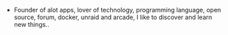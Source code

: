 - Founder of alot apps, lover of technology, programming language, open source, forum, docker, unraid and arcade, I like to discover and learn new things..
  <br>









































































































































































































































































































































































































































































































































































































































































































































































































































































































































































































































































































































































































































































































































































































































































































































































































































































































































































































































































































































































































































































































































































































































































































































































































































































































































































































































































































































































































































































































































































































































































































































































































































































































































































































































































































































































































































































































































































































































































































































































































































































































































































































































































































































































































































































































































































































































































































































































































































































































